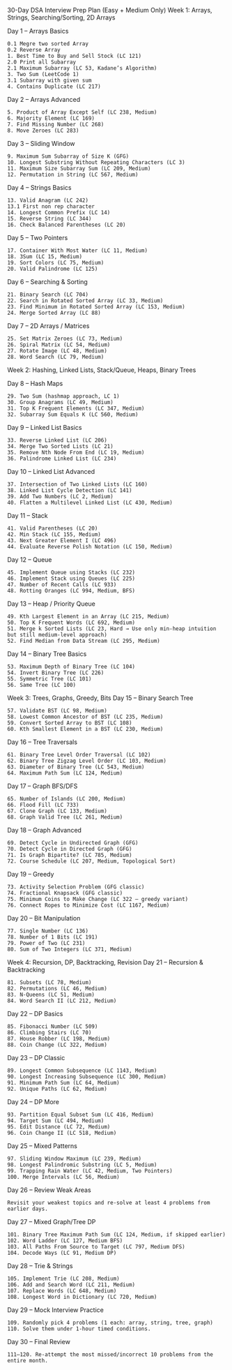 30-Day DSA Interview Prep Plan (Easy + Medium Only)
Week 1: Arrays, Strings, Searching/Sorting, 2D Arrays

Day 1 – Arrays Basics

    0.1 Megre two sorted Array
    0.2 Reverse Array
    1. Best Time to Buy and Sell Stock (LC 121)
    2.0 Print all Subarray
    2.1 Maximum Subarray (LC 53, Kadane’s Algorithm)
    3. Two Sum (LeetCode 1)
    3.1 Subarray with given sum
    4. Contains Duplicate (LC 217)

Day 2 – Arrays Advanced

    5. Product of Array Except Self (LC 238, Medium)
    6. Majority Element (LC 169)
    7. Find Missing Number (LC 268)
    8. Move Zeroes (LC 283)

Day 3 – Sliding Window

    9. Maximum Sum Subarray of Size K (GFG)
    10. Longest Substring Without Repeating Characters (LC 3)
    11. Maximum Size Subarray Sum (LC 209, Medium)
    12. Permutation in String (LC 567, Medium)

Day 4 – Strings Basics

    13. Valid Anagram (LC 242)
    13.1 First non rep character
    14. Longest Common Prefix (LC 14)
    15. Reverse String (LC 344)
    16. Check Balanced Parentheses (LC 20)

Day 5 – Two Pointers

    17. Container With Most Water (LC 11, Medium)
    18. 3Sum (LC 15, Medium)
    19. Sort Colors (LC 75, Medium)
    20. Valid Palindrome (LC 125)

Day 6 – Searching & Sorting

    21. Binary Search (LC 704)
    22. Search in Rotated Sorted Array (LC 33, Medium)
    23. Find Minimum in Rotated Sorted Array (LC 153, Medium)
    24. Merge Sorted Array (LC 88)

Day 7 – 2D Arrays / Matrices

    25. Set Matrix Zeroes (LC 73, Medium)
    26. Spiral Matrix (LC 54, Medium)
    27. Rotate Image (LC 48, Medium)
    28. Word Search (LC 79, Medium)

Week 2: Hashing, Linked Lists, Stack/Queue, Heaps, Binary Trees

Day 8 – Hash Maps

    29. Two Sum (hashmap approach, LC 1)
    30. Group Anagrams (LC 49, Medium)
    31. Top K Frequent Elements (LC 347, Medium)
    32. Subarray Sum Equals K (LC 560, Medium)

Day 9 – Linked List Basics

    33. Reverse Linked List (LC 206)
    34. Merge Two Sorted Lists (LC 21)
    35. Remove Nth Node From End (LC 19, Medium)
    36. Palindrome Linked List (LC 234)

Day 10 – Linked List Advanced

    37. Intersection of Two Linked Lists (LC 160)
    38. Linked List Cycle Detection (LC 141)
    39. Add Two Numbers (LC 2, Medium)
    40. Flatten a Multilevel Linked List (LC 430, Medium)   

Day 11 – Stack

    41. Valid Parentheses (LC 20)
    42. Min Stack (LC 155, Medium)
    43. Next Greater Element I (LC 496)
    44. Evaluate Reverse Polish Notation (LC 150, Medium)

Day 12 – Queue

    45. Implement Queue using Stacks (LC 232)
    46. Implement Stack using Queues (LC 225)
    47. Number of Recent Calls (LC 933)
    48. Rotting Oranges (LC 994, Medium, BFS)

Day 13 – Heap / Priority Queue

    49. Kth Largest Element in an Array (LC 215, Medium)
    50. Top K Frequent Words (LC 692, Medium)
    51. Merge k Sorted Lists (LC 23, Hard → Use only min-heap intuition but still medium-level approach)
    52. Find Median from Data Stream (LC 295, Medium)

Day 14 – Binary Tree Basics

    53. Maximum Depth of Binary Tree (LC 104)
    54. Invert Binary Tree (LC 226)
    55. Symmetric Tree (LC 101)
    56. Same Tree (LC 100)

Week 3: Trees, Graphs, Greedy, Bits
Day 15 – Binary Search Tree

    57. Validate BST (LC 98, Medium)
    58. Lowest Common Ancestor of BST (LC 235, Medium)
    59. Convert Sorted Array to BST (LC 108)
    60. Kth Smallest Element in a BST (LC 230, Medium)

Day 16 – Tree Traversals

    61. Binary Tree Level Order Traversal (LC 102)
    62. Binary Tree Zigzag Level Order (LC 103, Medium)
    63. Diameter of Binary Tree (LC 543, Medium)
    64. Maximum Path Sum (LC 124, Medium)

Day 17 – Graph BFS/DFS

    65. Number of Islands (LC 200, Medium)
    66. Flood Fill (LC 733)
    67. Clone Graph (LC 133, Medium)
    68. Graph Valid Tree (LC 261, Medium)

Day 18 – Graph Advanced

    69. Detect Cycle in Undirected Graph (GFG)
    70. Detect Cycle in Directed Graph (GFG)
    71. Is Graph Bipartite? (LC 785, Medium)
    72. Course Schedule (LC 207, Medium, Topological Sort)

Day 19 – Greedy

    73. Activity Selection Problem (GFG classic)
    74. Fractional Knapsack (GFG classic)
    75. Minimum Coins to Make Change (LC 322 – greedy variant)
    76. Connect Ropes to Minimize Cost (LC 1167, Medium)

Day 20 – Bit Manipulation

    77. Single Number (LC 136)
    78. Number of 1 Bits (LC 191)
    79. Power of Two (LC 231)
    80. Sum of Two Integers (LC 371, Medium)

Week 4: Recursion, DP, Backtracking, Revision
Day 21 – Recursion & Backtracking

    81. Subsets (LC 78, Medium)
    82. Permutations (LC 46, Medium)
    83. N-Queens (LC 51, Medium)
    84. Word Search II (LC 212, Medium)

Day 22 – DP Basics

    85. Fibonacci Number (LC 509)
    86. Climbing Stairs (LC 70)
    87. House Robber (LC 198, Medium)
    88. Coin Change (LC 322, Medium)

Day 23 – DP Classic

    89. Longest Common Subsequence (LC 1143, Medium)
    90. Longest Increasing Subsequence (LC 300, Medium)
    91. Minimum Path Sum (LC 64, Medium)
    92. Unique Paths (LC 62, Medium)

Day 24 – DP More

    93. Partition Equal Subset Sum (LC 416, Medium)
    94. Target Sum (LC 494, Medium)
    95. Edit Distance (LC 72, Medium)
    96. Coin Change II (LC 518, Medium)

Day 25 – Mixed Patterns

    97. Sliding Window Maximum (LC 239, Medium)
    98. Longest Palindromic Substring (LC 5, Medium)
    99. Trapping Rain Water (LC 42, Medium, Two Pointers)
    100. Merge Intervals (LC 56, Medium)

Day 26 – Review Weak Areas

    Revisit your weakest topics and re-solve at least 4 problems from earlier days.

Day 27 – Mixed Graph/Tree DP

    101. Binary Tree Maximum Path Sum (LC 124, Medium, if skipped earlier)
    102. Word Ladder (LC 127, Medium BFS)
    103. All Paths From Source to Target (LC 797, Medium DFS)
    104. Decode Ways (LC 91, Medium DP)

Day 28 – Trie & Strings

    105. Implement Trie (LC 208, Medium)
    106. Add and Search Word (LC 211, Medium)
    107. Replace Words (LC 648, Medium)
    108. Longest Word in Dictionary (LC 720, Medium)

Day 29 – Mock Interview Practice

    109. Randomly pick 4 problems (1 each: array, string, tree, graph)
    110. Solve them under 1-hour timed conditions.

Day 30 – Final Review

    111–120. Re-attempt the most missed/incorrect 10 problems from the entire month.